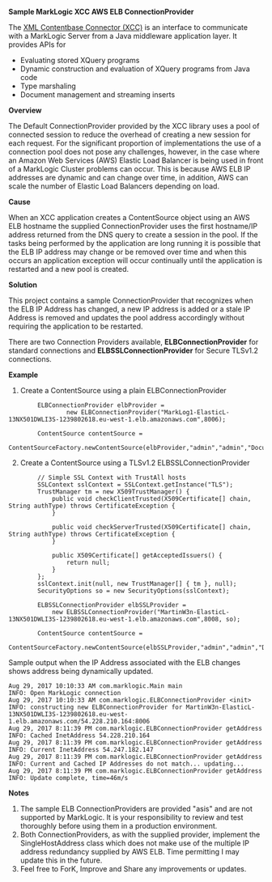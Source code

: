 **Sample MarkLogic XCC AWS ELB ConnectionProvider**

The [XML Contentbase Connector (XCC)](https://developer.marklogic.com/products/xcc) is an interface to communicate with a MarkLogic Server from a Java middleware application layer. It provides APIs for

* Evaluating stored XQuery programs
* Dynamic construction and evaluation of XQuery programs from Java code
* Type marshaling
* Document management and streaming inserts


**Overview**

The Default ConnectionProvider provided by the XCC library uses a pool of connected session to reduce the overhead of creating a new session for each request. For the significant proportion of implementations the use of a connection pool does not pose any challenges, however, in the case where an Amazon Web Services (AWS) Elastic Load Balancer is being used in front of a MarkLogic Cluster problems can occur. This is because AWS ELB IP addresses are dynamic and can change over time, in addition, AWS can scale the number of Elastic Load Balancers depending on load.

**Cause**

When an XCC application creates a ContentSource object using an AWS ELB hostname the supplied ConnectionProvider uses the first hostname/IP address returned from the DNS query to create a session in the pool. If the tasks being performed by the application are long running it is possible that the ELB IP address may change or be removed over time and when this occurs an application exception will occur continually until the application is restarted and a new pool is created.

**Solution**

This project contains a sample ConnectionProvider that recognizes when the ELB IP Address has changed, a new IP address is added or a stale IP Address is removed and updates the pool address accordingly without requiring the application to be restarted.

There are two Connection Providers available, **ELBConnectionProvider** for standard connections and **ELBSSLConnectionProvider** for Secure TLSv1.2 connections.

**Example**

1. Create a ContentSource using a plain ELBConnectionProvider

````
        ELBConnectionProvider elbProvider =
                new ELBConnectionProvider("MarkLog1-ElasticL-13NX501DWLI3S-1239802618.eu-west-1.elb.amazonaws.com",8006);

        ContentSource contentSource =
                ContentSourceFactory.newContentSource(elbProvider,"admin","admin","Documents");
````


2. Create a ContentSource using a TLSv1.2 ELBSSLConnectionProvider

````
        // Simple SSL Context with TrustAll hosts
        SSLContext sslContext = SSLContext.getInstance("TLS");
        TrustManager tm = new X509TrustManager() {
            public void checkClientTrusted(X509Certificate[] chain, String authType) throws CertificateException {
            }

            public void checkServerTrusted(X509Certificate[] chain, String authType) throws CertificateException {
            }

            public X509Certificate[] getAcceptedIssuers() {
                return null;
            }
        };
        sslContext.init(null, new TrustManager[] { tm }, null);
        SecurityOptions so = new SecurityOptions(sslContext);
        
        ELBSSLConnectionProvider elbSSLProvider =
            new ELBSSLConnectionProvider("MartinW3n-ElasticL-13NX501DWLI3S-1239802618.eu-west-1.elb.amazonaws.com",8008, so);

        ContentSource contentSource =
                ContentSourceFactory.newContentSource(elbSSLProvider,"admin","admin","Documents");
```` 

Sample output when the IP Address associated with the ELB changes shows address being dynamically updated.

````
Aug 29, 2017 10:10:33 AM com.marklogic.Main main
INFO: Open MarkLogic connection 
Aug 29, 2017 10:10:33 AM com.marklogic.ELBConnectionProvider <init>
INFO: constructing new ELBConnectionProvider for MartinW3n-ElasticL-13NX501DWLI3S-1239802618.eu-west-1.elb.amazonaws.com/54.228.210.164:8006
Aug 29, 2017 8:11:39 PM com.marklogic.ELBConnectionProvider getAddress
INFO: Cached InetAddress 54.228.210.164
Aug 29, 2017 8:11:39 PM com.marklogic.ELBConnectionProvider getAddress
INFO: Current InetAddress 54.247.182.147
Aug 29, 2017 8:11:39 PM com.marklogic.ELBConnectionProvider getAddress
INFO: Current and Cached IP Addresses do not match... updating...
Aug 29, 2017 8:11:39 PM com.marklogic.ELBConnectionProvider getAddress
INFO: Update complete, time=46m/s     
````

**Notes**

1. The sample ELB ConnectionProviders are provided "asis" and are not supported by MarkLogic. It is your responsibility to review and test thoroughly before using them in a production environment.
2. Both ConnectionProviders, as with the supplied provider, implement the SingleHostAddress class which does not make use of the multiple IP address redundancy supplied by AWS ELB. Time permitting I may update this in the future.
3. Feel free to ForK, Improve and Share any improvements or updates.



          